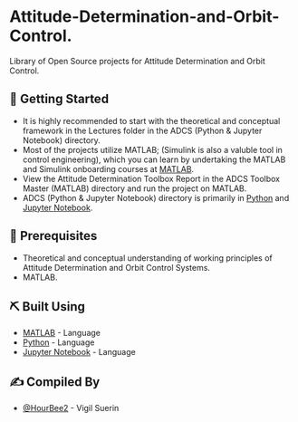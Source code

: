 # Attitude-Determination-and-Orbit-Control.
Library of Open Source projects for Attitude Determination and Orbit Control. 

## 🏁 Getting Started <a name = "getting_started"></a>
- It is highly recommended to start with the theoretical and conceptual framework in the Lectures folder in the ADCS (Python & Jupyter Notebook) directory.
- Most of the projects utilize MATLAB; (Simulink is also a valuble tool in control engineering), which you can learn by undertaking the MATLAB and Simulink onboarding courses at [MATLAB](https://matlab.mathworks.com/).
- View the Attitude Determination Toolbox Report in the ADCS Toolbox Master (MATLAB) directory and run the project on MATLAB.
- ADCS (Python & Jupyter Notebook) directory is primarily in [Python](https://www.python.org/) and [Jupyter Notebook](https://jupyter.org/).

## 🎈 Prerequisites
- Theoretical and conceptual understanding of working principles of Attitude Determination and Orbit Control Systems.
- MATLAB.

## ⛏️ Built Using <a name = "built_using"></a>
- [MATLAB](https://matlab.mathworks.com/) - Language 
- [Python](https://www.python.org/) - Language
- [Jupyter Notebook](https://jupyter.org/) - Language

## ✍️ Compiled By <a name = "authors"></a>
- [@HourBee2](https://github.com/HourBee2) - Vigil Suerin

